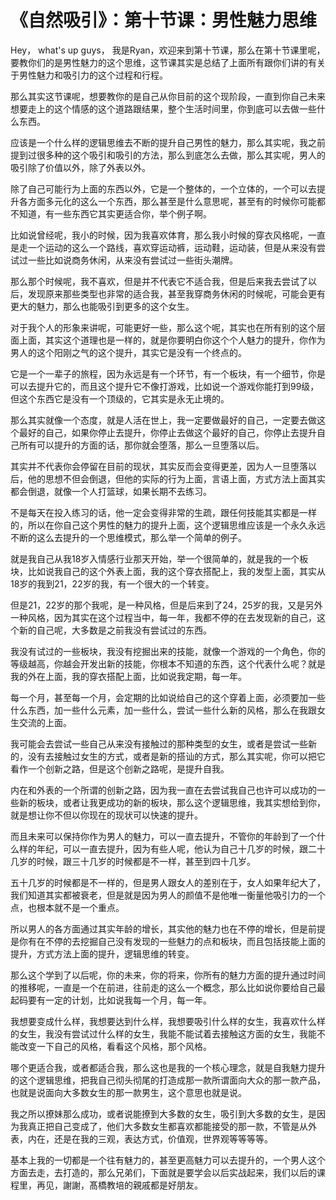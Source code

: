 # 《自然吸引》：第十节课：男性魅力思维

Hey， what's up guys， 我是Ryan，欢迎来到第十节课，那么在第十节课里呢，要教你们的是男性魅力的这个思维，这节课其实是总结了上面所有跟你们讲的有关于男性魅力和吸引力的这个过程和行程。

那么其实这节课呢，想要教你的是自己从你目前的这个现阶段，一直到你自己未来想要走上的这个情感的这个道路跟结果，整个生活时间里，你到底可以去做一些什么东西。

应该是一个什么样的逻辑思维去不断的提升自己男性的魅力，那么其实呢，我之前提到过很多种的这个吸引和吸引的方法，那么到底怎么去做，那么其实呢，男人的吸引除了价值以外，除了外表以外。

除了自己可能行为上面的东西以外，它是一个整体的，一个立体的，一个可以去提升各方面多元化的这么一个东西，那么甚至是什么意思呢，甚至有的时候你可能都不知道，有一些东西它其实更适合你，举个例子啊。

比如说曾经呢，我小的时候，因为我喜欢体育，那么我小时候的穿衣风格呢，一直是走一个运动的这么一个路线，喜欢穿运动裤，运动鞋，运动装，但是从来没有尝试过一些比如说商务休闲，从来没有尝试过一些街头潮牌。

那么那个时候呢，我不喜欢，但是并不代表它不适合我，但是后来我去尝试了以后，发现原来那些类型也非常的适合我，甚至我穿商务休闲的时候呢，可能会更有更大的魅力，那么也能吸引到更多的这个女生。

对于我个人的形象来讲呢，可能更好一些，那么这个呢，其实也在所有别的这个层面上面，其实这个道理也是一样的，就是你要明白你这个个人魅力的提升，你作为男人的这个阳刚之气的这个提升，其实它是没有一个终点的。

它是一个一辈子的旅程，因为永远是有一个环节，有一个板块，有一个细节，你是可以去提升它的，而且这个提升它不像打游戏，比如说一个游戏你能打到99级，但这个东西它是没有一个顶级的，它其实是永无止境的。

那么其实就像一个态度，就是人活在世上，我一定要做最好的自己，一定要去做这个最好的自己，如果你停止去提升，你停止去做这个最好的自己，你停止去提升自己所有可以提升的方面的话，那你就会堕落，那么一旦堕落以后。

其实并不代表你会停留在目前的现状，其实反而会变得更差，因为人一旦堕落以后，他的思想不但会倒退，但他的实际的行为上面，言语上面，方式方法上面其实都会倒退，就像一个人打篮球，如果长期不去练习。

不是每天在投入练习的话，他一定会变得非常的生疏，跟任何技能其实都是一样的，所以在你自己这个男性的魅力的提升上面，这个逻辑思维应该是一个永久永远不断的这么去提升的一个思维模式，那么举一个简单的例子。

就是我自己从我18岁入情感行业那天开始，举一个很简单的，就是我的一个板块，比如说我自己的这个外表上面，我的这个穿衣搭配上，我的发型上面，其实从18岁的我到21，22岁的我，有一个很大的一个转变。

但是21，22岁的那个我呢，是一种风格，但是后来到了24，25岁的我，又是另外一种风格，因为其实在这个过程当中，每一年，我都不停的在去发现新的自己，这个新的自己呢，大多数是之前我没有尝试过的东西。

我没有试过的一些板块，我没有挖掘出来的技能，就像一个游戏的一个角色，你的等级越高，你越会开发出新的技能，你根本不知道的东西，这个代表什么呢？就是我的外在上面，我的穿衣搭配上面，比如说我定期，每一年。

每一个月，甚至每一个月，会定期的比如说给自己的这个穿着上面，必须要加一些什么东西，加一些什么元素，加一些什么，尝试一些什么新的风格，那么在我跟女生交流的上面。

我可能会去尝试一些自己从来没有接触过的那种类型的女生，或者是尝试一些新的，没有去接触过女生的方式，或者是新的搭讪的方式，那么其实呢，你可以把它看作一个创新之路，但是这个创新之路呢，是提升自我。

内在和外表的一个所谓的创新之路，因为我一直在去尝试我自己也许可以成功的一些新的板块，或者让我更成功的新的板块，那么这个逻辑思维，我其实想给到你，就是想让你不但以你现在的现状可以快速的提升。

而且未来可以保持你作为男人的魅力，可以一直去提升，不管你的年龄到了一个什么样的年纪，可以一直去提升，因为有些人呢，他认为自己十几岁的时候，跟二十几岁的时候，跟三十几岁的时候都是不一样，甚至到四十几岁。

五十几岁的时候都是不一样的，但是男人跟女人的差别在于，女人如果年纪大了，我们知道其实都被衰老，但是就是因为男人的颜值不是他唯一衡量他吸引力的一个点，也根本就不是一个重点。

所以男人的各方面通过其实年龄的增长，其实他的魅力也在不停的增长，但是前提是你有在不停的去挖掘自己没有发现的一些魅力的点和板块，而且包括技能上面的提升，方式方法上面的提升，逻辑思维的转变。

那么这个学到了以后呢，你的未来，你的将来，你所有的魅力方面的提升通过时间的推移呢，一直是一个在前进，往前走的这么一个概念，那么比如说你要给自己最起码要有一定的计划，比如说我每一个月，每一年。

我想要变成什么样，我想要达到什么样，我想要吸引什么样的女生，我喜欢什么样的女生，我没有尝试过什么样的女生，我能不能试着去接触这方面的女生，我能不能改变一下自己的风格，看看这个风格，那个风格。

哪个更适合我，或者都适合我，那么这也是我的一个核心理念，就是自我魅力提升的这个逻辑思维，把我自己彻头彻尾的打造成那一款所谓面向大众的那一款产品，也就是说面向大多数女生的那一款男生，这个意思也就是说。

我之所以撩妹那么成功，或者说能撩到大多数的女生，吸引到大多数的女生，是因为我真正把自己变成了，他们大多数女生都喜欢都能接受的那一款，不管是从外表，内在，还是在我的三观，表达方式，价值观，世界观等等等等。

基本上我的一切都是一个往有魅力的，甚至更高魅力可以去提升的，一个男人这个方面去走，去打造的，那么兄弟们，下面就是要学会以后实战起来，我们以后的课程里，再见，謝謝，髙橋教培的親戚都是好朋友。

